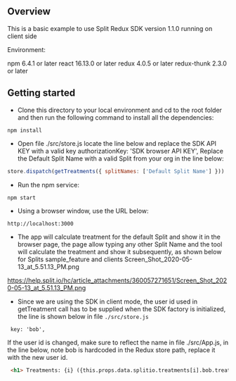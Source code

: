 ## Overview

This is a basic example to use Split Redux SDK version 1.1.0 running on client side

Environment:

npm 6.4.1 or later
react 16.13.0 or later
redux 4.0.5 or later
redux-thunk 2.3.0 or later

## Getting started

- Clone this directory to your local environment and cd to the root folder and then run the following command to install all the dependencies:

``` nodejs
npm install
```

- Open file ./src/store.js locate the line below and replace the SDK API KEY with a valid key
 authorizationKey: 'SDK browser API KEY',
Replace the Default Split Name with a valid Split from your org in the line below:

 ``` javascript
 store.dispatch(getTreatments({ splitNames: ['Default Split Name'] }))
 ```

- Run the npm service:

``` javascript
npm start
```

- Using a browser window, use the URL below:

```
http://localhost:3000
```

- The app will calculate treatment for the default Split and show it in the browser page, the page allow typing any other Split Name and the tool will calculate the treatment and show it subsequently, as shown below for Splits sample_feature and clients
Screen_Shot_2020-05-13_at_5.51.13_PM.png

 https://help.split.io/hc/article_attachments/360057271651/Screen_Shot_2020-05-13_at_5.51.13_PM.png

- Since we are using the SDK in client mode, the user id used in getTreatment call has to be supplied when the SDK factory is initialized, the line is shown below in file `./src/store.js`

```
 key: 'bob',
 ```
If the user id is changed, make sure to reflect the name in file ./src/App.js, in the line below, note bob is hardcoded in the Redux store path, replace it with the new user id.


``` html
 <h1> Treatments: {i} ({this.props.data.splitio.treatments[i].bob.treatm
 ```

